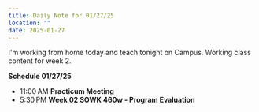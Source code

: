 ```yaml
---
title: Daily Note for 01/27/25
location: ""
date: 2025-01-27
---
```

I'm working from home today and teach tonight on Campus. Working class content for week 2.

**Schedule 01/27/25**

- 11:00 AM **Practicum Meeting**
- 5:30 PM **Week 02 SOWK 460w - Program Evaluation**